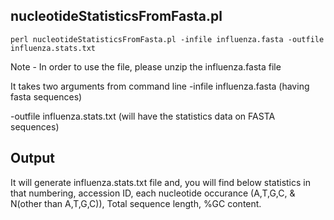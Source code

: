 ## nucleotideStatisticsFromFasta.pl
~~~
perl nucleotideStatisticsFromFasta.pl -infile influenza.fasta -outfile influenza.stats.txt
~~~

Note - In order to use the file, please unzip the influenza.fasta file

It takes two arguments from command line
-infile influenza.fasta (having fasta sequences)

-outfile influenza.stats.txt (will have the statistics data on FASTA sequences)

## Output

It will generate influenza.stats.txt file and, you will find below statistics in that
numbering, accession ID, each nucleotide occurance (A,T,G,C, & N(other than A,T,G,C)), Total sequence length, %GC content. 
